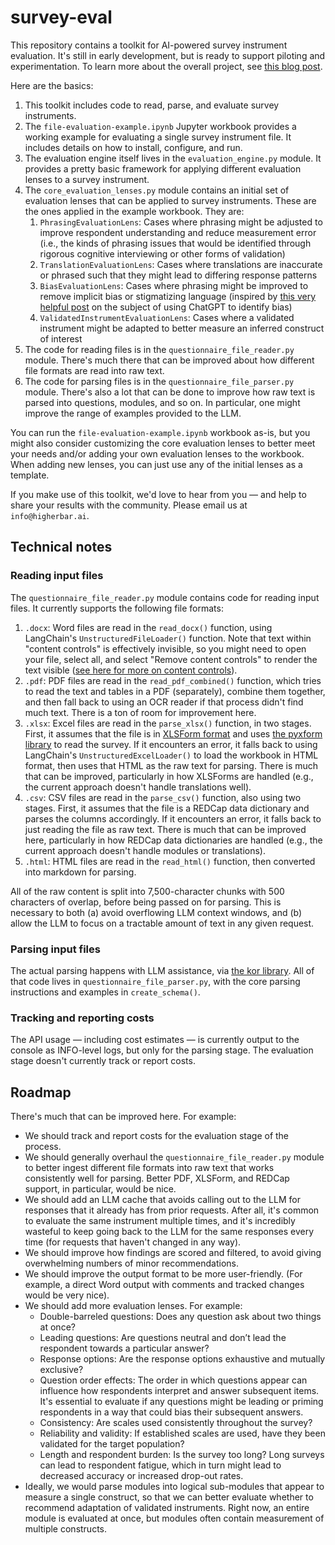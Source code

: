 # survey-eval

This repository contains a toolkit for AI-powered survey instrument evaluation. It's still in early development, but 
is ready to support piloting and experimentation. To learn more about the overall project, see 
[this blog post](https://www.linkedin.com/pulse/beating-mean-high-stakes-ai-christopher-robert-oodie/).  

Here are the basics:

1. This toolkit includes code to read, parse, and evaluate survey instruments.
2. The `file-evaluation-example.ipynb` Jupyter workbook provides a working example for evaluating a single survey
   instrument file. It includes details on how to install, configure, and run.
3. The evaluation engine itself lives in the `evaluation_engine.py` module. It provides a pretty basic framework for
   applying different evaluation lenses to a survey instrument.
4. The `core_evaluation_lenses.py` module contains an initial set of evaluation lenses that can be applied to survey 
   instruments. These are the ones applied in the example workbook. They are:
   1. `PhrasingEvaluationLens`: Cases where phrasing might be adjusted to improve respondent understanding and reduce 
      measurement error (i.e., the kinds of phrasing issues that would be identified through rigorous cognitive 
      interviewing or other forms of validation)
   2. `TranslationEvaluationLens`: Cases where translations are inaccurate or phrased such that they might lead to 
      differing response patterns
   3. `BiasEvaluationLens`: Cases where phrasing might be improved to remove implicit bias or stigmatizing language 
      (inspired by [this very helpful post](https://www.linkedin.com/pulse/using-chatgpt-counter-bias-prejudice-discrimination-johannes-schunter/) 
      on the subject of using ChatGPT to identify bias)
   4. `ValidatedInstrumentEvaluationLens`: Cases where a validated instrument might be adapted to better measure an 
      inferred construct of interest
5. The code for reading files is in the `questionnaire_file_reader.py` module. There's much there that can be improved 
   about how different file formats are read into raw text.
6. The code for parsing files is in the `questionnaire_file_parser.py` module. There's also a lot that can be done to
   improve how raw text is parsed into questions, modules, and so on. In particular, one might improve the range of
   examples provided to the LLM.

You can run the `file-evaluation-example.ipynb` workbook as-is, but you might also consider customizing the
core evaluation lenses to better meet your needs and/or adding your own evaluation lenses to the workbook. When adding
new lenses, you can just use any of the initial lenses as a template.

If you make use of this toolkit, we'd love to hear from you — and help to share your results with the community. Please
email us at `info@higherbar.ai`.

## Technical notes

### Reading input files

The `questionnaire_file_reader.py` module contains code for reading input files. It currently supports the following
file formats:

1. `.docx`: Word files are read in the `read_docx()` function, using LangChain's `UnstructuredFileLoader()` function.
   Note that text within "content controls" is effectively invisible, so you might need to open your file, select all, 
   and select "Remove content controls" to render the text visible 
   ([see here for more on content controls](https://learn.microsoft.com/en-us/office/client-developer/word/content-controls-in-word)).
2. `.pdf`: PDF files are read in the `read_pdf_combined()` function, which tries to read the text and tables in a PDF
   (separately), combine them together, and then fall back to using an OCR reader if that process didn't find much 
   text. There is a ton of room for improvement here.
3. `.xlsx`: Excel files are read in the `parse_xlsx()` function, in two stages. First, it assumes that the file is in
   [XLSForm format](https://xlsform.org/en/) and uses [the pyxform library](https://github.com/XLSForm/pyxform) to
   read the survey. If it encounters an error, it falls back to using LangChain's `UnstructuredExcelLoader()` to load
   the workbook in HTML format, then uses that HTML as the raw text for parsing. There is much that can be improved,
   particularly in how XLSForms are handled (e.g., the current approach doesn't handle translations well).
4. `.csv`: CSV files are read in the `parse_csv()` function, also using two stages. First, it assumes that the file
   is a REDCap data dictionary and parses the columns accordingly. If it encounters an error, it falls back to just
   reading the file as raw text. There is much that can be improved here, particularly in how REDCap data 
   dictionaries are handled (e.g., the current approach doesn't handle modules or translations).
5. `.html`: HTML files are read in the `read_html()` function, then converted into markdown for parsing.

All of the raw content is split into 7,500-character chunks with 500 characters of overlap, before being passed on
for parsing. This is necessary to both (a) avoid overflowing LLM context windows, and (b) allow the LLM to focus on
a tractable amount of text in any given request.

### Parsing input files

The actual parsing happens with LLM assistance, via [the kor library](https://github.com/eyurtsev/kor). All of that
code lives in `questionnaire_file_parser.py`, with the core parsing instructions and examples in `create_schema()`.

### Tracking and reporting costs

The API usage — including cost estimates — is currently output to the console as INFO-level logs, but only for the
parsing stage. The evaluation stage doesn't currently track or report costs.

## Roadmap

There's much that can be improved here. For example:

* We should track and report costs for the evaluation stage of the process.
* We should generally overhaul the `questionnaire_file_reader.py` module to better ingest different file formats into
  raw text that works consistently well for parsing. Better PDF, XLSForm, and REDCap support, in particular, would be
  nice.
* We should add an LLM cache that avoids calling out to the LLM for responses that it already has from prior requests.
  After all, it's common to evaluate the same instrument multiple times, and it's incredibly wasteful to 
  keep going back to the LLM for the same responses every time (for requests that haven't changed in any way).
* We should improve how findings are scored and filtered, to avoid giving overwhelming numbers of minor 
  recommendations.
* We should improve the output format to be more user-friendly. (For example, a direct Word output with comments and 
  tracked changes would be very nice).
* We should add more evaluation lenses. For example:
  * Double-barreled questions: Does any question ask about two things at once?
  * Leading questions: Are questions neutral and don’t lead the respondent towards a particular answer?
  * Response options: Are the response options exhaustive and mutually exclusive?
  * Question order effects: The order in which questions appear can influence how respondents interpret and answer subsequent items. It's essential to evaluate if any questions might be leading or priming respondents in a way that could bias their subsequent answers.
  * Consistency: Are scales used consistently throughout the survey?
  * Reliability and validity: If established scales are used, have they been validated for the target population?
  * Length and respondent burden: Is the survey too long? Long surveys can lead to respondent fatigue, which in turn might lead to decreased accuracy or increased drop-out rates.
* Ideally, we would parse modules into logical sub-modules that appear to measure a single construct, so that we can
  better evaluate whether to recommend adaptation of validated instruments. Right now, an entire module is evaluated
  at once, but modules often contain measurement of multiple constructs.

